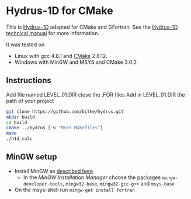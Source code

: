 # Hydrus-1D for CMake

This is [Hydrus-1D](http://www.pc-progress.com/en/Default.aspx?hydrus-1d) adapted for CMake and GFortran. See the [Hydrus-1D technical manual](http://www.pc-progress.com/Downloads/Pgm_hydrus1D/HYDRUS1D-4.08.pdf) for more information.

It was tested on

- Linux with gcc 4.8.1 and [CMake](http://cmake.org) 2.8.12.
- Windows with MinGW and MSYS and CMake 3.0.2

## Instructions

Add file named LEVEL_01.DIR close the .FOR files
Add in LEVEL_01.DIR the path of your project

```bash
git clone https://github.com/bilke/hydrus.git
mkdir build
cd build
cmake ../hydrus [-G "MSYS Makefiles"]
make
./h1d_calc
```

## MinGW setup

- Install MinGW as [described here](http://www.mingw.org/wiki/Getting_Started)
  - In the *MinGW Installation Manager* choose the packages `mingw-developer-tools`, `mingw32-base`, `mingw32-gcc-g++` and `msys-base`
- On the msys-shell run `mingw-get install fortran`
